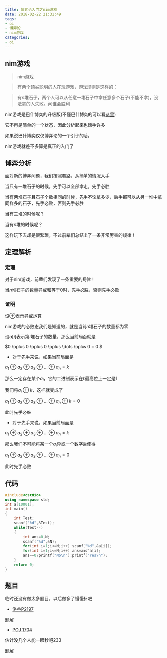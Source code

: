 ```yaml
---
title: 博弈论入门之nim游戏
date: 2018-02-22 21:31:49
tags:
- oi
- 博弈论
- nim游戏
categories:
- oi
---
```


<Excerpt in index >

## nim游戏

> nim游戏

> 有两个顶尖聪明的人在玩游戏，游戏规则是这样的：

> 有$n$堆石子，两个人可以从任意一堆石子中拿任意多个石子(不能不拿)，没法拿的人失败。问谁会胜利


<!-- more -->

<The rest of contents >

nim游戏是巴什博奕的升级版(不懂巴什博奕的可以看[这里](http://attack204.com/2018/02/22/%E5%8D%9A%E5%BC%88%E8%AE%BA%E5%85%A5%E9%97%A8%E4%B9%8B%E5%B7%B4%E4%BB%80%E5%8D%9A%E5%A5%95/))

它不再是简单的一个状态，因此分析起来也棘手许多

如果说巴什博奕仅仅博弈论的一个引子的话，

nim游戏就差不多算是真正的入门了

## 博弈分析

面对新的博弈问题，我们按照套路，从简单的情况入手

当只有一堆石子的时候，先手可以全部拿走。先手必胜

当有两堆石子且石子个数相同的时候，先手不论拿多少，后手都可以从另一堆中拿同样多的石子，先手必败，否则先手必胜

当有三堆的时候呢？

当有$n$堆的时候呢？

这样玩下去却是很繁琐，不过前辈们总结出了一条非常厉害的规律！

## 定理解析

### 定理
对于nim游戏，前辈们发现了一条重要的规律！

当$n$堆石子的数量异或和等于$0$时，先手必胜，否则先手必败

### 证明


设$\oplus$表示[异或运算](https://baike.baidu.com/item/%E5%BC%82%E6%88%96/10993677?fr=aladdin)

nim游戏的必败态我们是知道的，就是当前$n$堆石子的数量都为零

设$a[i]$表示第$i$堆石子的数量，那么当前局面就是

$0 \oplus 0 \oplus 0 \oplus \dots \oplus 0 = 0 $

- 对于先手来说，如果当前局面是

$a_1 \oplus a_2 \oplus a_3 \oplus \dots \oplus a_n = k$

那么一定存在某个$a_i$，它的二进制表示在$k$最高位上一定是$1$

我们将$a_i \oplus k$，这样就变成了

$a_1 \oplus a_2 \oplus a_3 \oplus \dots \oplus a_n \oplus k = 0$

此时先手必胜

- 对于先手来说，如果当前局面是

$a_1 \oplus a_2 \oplus a_3 \oplus \dots \oplus a_n = k$

那么我们不可能将某一个$a_i$异或一个数字后使得

$a_1 \oplus a_2 \oplus a_3 \oplus \dots \oplus a_n = 0$

此时先手必败

## 代码

```cpp
#include<cstdio>
using namespace std;
int a[10001]; 
int main()
{
    int Test;
    scanf("%d",&Test);
    while(Test--)
    {
        int ans=0,N;
        scanf("%d",&N);
        for(int i=1;i<=N;i++) scanf("%d",&a[i]);
        for(int i=1;i<=N;i++) ans=ans^a[i];
        ans==0?printf("No\n"):printf("Yes\n");
    }
    return 0;
}
```

## 题目

临时还没有做太多题目，以后做多了慢慢补吧

- [洛谷P2197](https://www.luogu.org/problemnew/show/P2197)

[题解](http://www.cnblogs.com/zwfymqz/p/8458994.html)

- [POJ 1704](http://poj.org/problem?id=1704)

估计没几个人能一眼秒吧233

[题解](http://www.cnblogs.com/zwfymqz/p/8459698.html)

